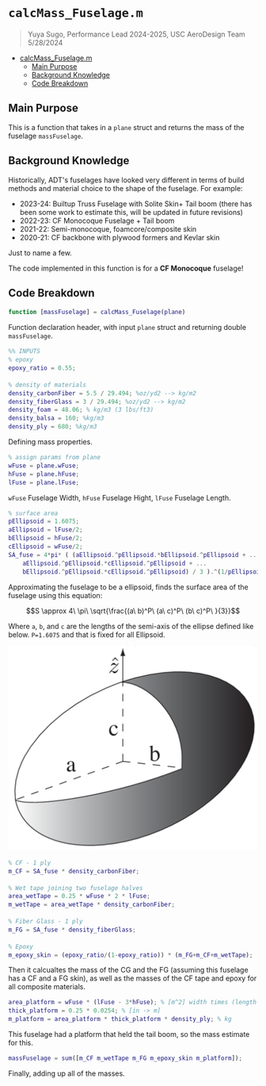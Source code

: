 # `calcMass_Fuselage.m`
> Yuya Sugo, Performance Lead 2024-2025, USC AeroDesign Team </br> 5/28/2024

<!--ts-->
* [calcMass_Fuselage.m](#calcmass_fuselagem)
   * [Main Purpose](#main-purpose)
   * [Background Knowledge](#background-knowledge)
   * [Code Breakdown](#code-breakdown)

<!-- Created by https://github.com/ekalinin/github-markdown-toc -->
<!-- Added by: yuyasugo, at: Wed May 29 00:49:47 JST 2024 -->

<!--te-->

## Main Purpose

This is a function that takes in a `plane` struct and returns the mass of the fuselage `massFuselage`. 

## Background Knowledge

Historically, ADT's fuselages have looked very different in terms of build methods and material choice to the shape of the fuselage. For example:

- 2023-24: Builtup Truss Fuselage with Solite Skin+ Tail boom (there has been some work to estimate this, will be updated in future revisions)
- 2022-23: CF Monocoque Fuselage + Tail boom
- 2021-22: Semi-monocoque, foamcore/composite skin
- 2020-21: CF backbone with plywood formers and Kevlar skin

Just to name a few. 

The code implemented in this function is for a **CF Monocoque** fuselage!

## Code Breakdown
```MATLAB
function [massFuselage] = calcMass_Fuselage(plane)
```
Function declaration header, with input `plane` struct and returning double `massFuselage`.

```MATLAB
%% INPUTS
% epoxy
epoxy_ratio = 0.55;

% density of materials
density_carbonFiber = 5.5 / 29.494; %oz/yd2 --> kg/m2
density_fiberGlass = 3 / 29.494; %oz/yd2 --> kg/m2
density_foam = 48.06; % kg/m3 (3 lbs/ft3)
density_balsa = 160; %kg/m3
density_ply = 680; %kg/m3
```
Defining mass properties.

```MATLAB
% assign params from plane
wFuse = plane.wFuse;
hFuse = plane.hFuse;
lFuse = plane.lFuse;
```
`wFuse` Fuselage Width, `hFuse` Fuselage Hight, `lFuse` Fuselage Length.

```MATLAB
% surface area
pEllipsoid = 1.6075;
aEllipsoid = lFuse/2;
bEllipsoid = hFuse/2;
cEllipsoid = wFuse/2;
SA_fuse = 4*pi* ( (aEllipsoid.^pEllipsoid.*bEllipsoid.^pEllipsoid + ...
    aEllipsoid.^pEllipsoid.*cEllipsoid.^pEllipsoid + ...
    bEllipsoid.^pEllipsoid.*cEllipsoid.^pEllipsoid) / 3 ).^(1/pEllipsoid);
```

Approximating the fuselage to be a ellipsoid, finds the surface area of the fuselage using this equation:
```math
S \approx 4\ \pi\ \sqrt{\frac{(a\ b)^P\ (a\ c)^P\ (b\ c)^P\ }{3}}
```
Where `a`, `b`, and `c` are the lengths of the semi-axis of the ellipse defined like below. `P=1.6075` and that is fixed for all Ellipsoid. 

![Ellpsoid Semiaxis Def](./Figures/ellipsoid.png)

```MATLAB
% CF - 1 ply
m_CF = SA_fuse * density_carbonFiber;

% Wet tape joining two fuselage halves
area_wetTape = 0.25 * wFuse * 2 * lFuse;
m_wetTape = area_wetTape * density_carbonFiber;

% Fiber Glass - 1 ply
m_FG = SA_fuse * density_fiberGlass;

% Epoxy
m_epoxy_skin = (epoxy_ratio/(1-epoxy_ratio)) * (m_FG+m_CF+m_wetTape);
```
Then it calcualtes the mass of the CG and the FG (assuming this fuselage has a CF and a FG skin), as well as the masses of the CF tape and epoxy for all composite materials. 

```MATLAB
area_platform = wFuse * (lFuse - 3*hFuse); % [m^2] width times (length - tailcone length)
thick_platform = 0.25 * 0.0254; % [in -> m]
m_platform = area_platform * thick_platform * density_ply; % kg
```
This fuselage had a platform that held the tail boom, so the mass estimate for this. 

```MATLAB
massFuselage = sum([m_CF m_wetTape m_FG m_epoxy_skin m_platform]);
```
Finally, adding up all of the masses.